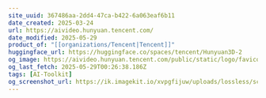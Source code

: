 ```yaml
---
site_uuid: 367486aa-2dd4-47ca-b422-6a063eaf6b11
date_created: 2025-03-24
url: https://aivideo.hunyuan.tencent.com/
date_modified: 2025-05-29
product_of: "[[organizations/Tencent|Tencent]]"
huggingface_url: https://huggingface.co/spaces/tencent/Hunyuan3D-2
og_image: https://aivideo.hunyuan.tencent.com/public/static/logo/favicon.png
og_last_fetch: 2025-05-29T00:26:38.186Z
tags: [AI-Toolkit]
og_screenshot_url: https://ik.imagekit.io/xvpgfijuw/uploads/lossless/screenshots/20250529_Hunyan-Video_og_screenshot_url.png?updatedAt=1748524103004
---
```



